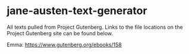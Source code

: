 # jane-austen-text-generator

All texts pulled from Project Gutenberg. Links to the file locations on the Project Gutenberg site can be found below.

Emma: https://www.gutenberg.org/ebooks/158